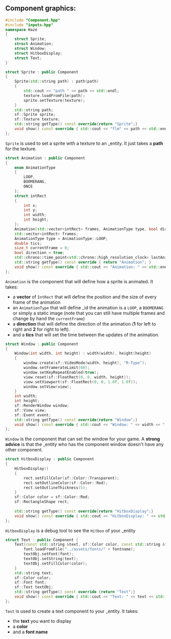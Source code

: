 ## Component graphics:

```cpp
#include "Component.hpp"
#include "inputs.hpp"
namespace Haze
{
	struct Sprite;
	struct Animation;
	struct Window;
	struct HitboxDisplay;
	struct Text;
}
```

```cpp
struct Sprite : public Component
{
	Sprite(std::string path) : path(path)
	{
		std::cout << "path " << path << std::endl;
		texture.loadFromFile(path);
		sprite.setTexture(texture);
	}
	std::string path;
	sf::Sprite sprite;
	sf::Texture texture;
	std::string getType() const override{return "Sprite";}
	void show() const override { std::cout << "flm" << path << std::endl; }
};
```

`Sprite` is used to set a sprite with a texture to an _entity.
It just takes a **path** for the texture.

```cpp
struct Animation : public Component
{
	enum AnimationType
	{
		LOOP,
		BOOMERANG,
		ONCE
	};
	struct intRect
	{
		int x;
		int y;
		int width;
		int height;
	};
	Animation(std::vector<intRect> frames, AnimationType type, bool direction, double tics) : frames(frames), type(type), tics(tics), direction(direction) {}
	std::vector<intRect> frames;
	AnimationType type = AnimationType::LOOP;
	double tics;
	size_t currentFrame = 0;
	bool direction = true;
	std::chrono::time_point<std::chrono::high_resolution_clock> lastAnimation = std::chrono::high_resolution_clock::now();
	std::string getType() const override { return "Animation"; }
	void show() const override { std::cout << "Animation: " << std::endl; }
};
```

`Animation` is the component that will define how a sprite is animated.
It takes:

- a **vector** of `IntRect` that will define the position and the size of every frame of the animation
- an `AnimationType` that will define _id the animation is a `LOOP`, a `BOOMERANG` or simply a static image (note that
  you can still have multiple frames and change by hand the `currentFrame`)
- a **direction** that will define the direction of the animation (**1** for left to right and **2** for right to left).
- and a **tics** that will set the time between the updates of the animation.

```cpp
struct Window : public Component
{
	Window(int width, int height) : width(width), height(height)
	{
		window.create(sf::VideoMode(width, height), "R-Type");
		window.setFramerateLimit(60);
		window.setKeyRepeatEnabled(true);
		view.reset(sf::FloatRect(0, 0, width, height));
		view.setViewport(sf::FloatRect(0, 0, 1.0f, 1.0f));
		window.setView(view);
	}
	int width;
	int height;
	sf::RenderWindow window;
	sf::View view;
	sf::Event event;
	std::string getType() const override{return "Window";}
	void show() const override { std::cout << "Window: " << width << ", " << height << std::endl; }
};
```

`Window` is the component that can set the window for your game.
A **strong advice** is that the _entity who has the component window doesn't have any other component.

```cpp
struct HitboxDisplay : public Component
{
	HitboxDisplay()
	{
		rect.setFillColor(sf::Color::Transparent);
		rect.setOutlineColor(sf::Color::Red);
		rect.setOutlineThickness(5);
	}
	sf::Color color = sf::Color::Red;
	sf::RectangleShape rect;
	  
	std::string getType() const override{return "HitboxDisplay";}
	void show() const override { std::cout << "HitboxDisplay: " << std::endl; }
};
```

`HitboxDisplay` is a debug tool to see the `Hitbox` of your _entity

```cpp
struct Text : public Component {
	Text(const std::string &text, sf::Color color, const std::string &fontname = "arial.ttf") : text(text), color(color) {
		font.loadFromFile("../assets/fonts/" + fontname);
		textObj.setFont(font);
		textObj.setString(text);
		textObj.setFillColor(color);
	}
	std::string text;
	sf::Color color;
	sf::Font font;
	sf::Text textObj;
	std::string getType() const override {return "Text";}
	void show() const override { std::cout << "Text: " << text << std::endl; }
};
```

`Text` is used to create a text component to your _entity.
It takes:

- the **text** you want to display
- a **color**
- and a **font name**
